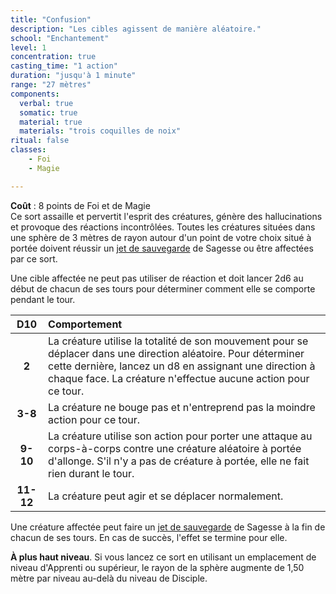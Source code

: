 ```yaml
---
title: "Confusion"
description: "Les cibles agissent de manière aléatoire."
school: "Enchantement"
level: 1
concentration: true
casting_time: "1 action"
duration: "jusqu'à 1 minute"
range: "27 mètres"
components:
  verbal: true
  somatic: true
  material: true
  materials: "trois coquilles de noix"
ritual: false
classes:
    - Foi
    - Magie

---
```

**Coût** : 8 points de Foi et de Magie  
Ce sort assaille et pervertit l'esprit des créatures, génère des hallucinations et provoque des réactions incontrôlées. Toutes les créatures situées dans une sphère de 3 mètres de rayon autour d'un point de votre choix situé à portée doivent réussir un [jet de sauvegarde](/utiliser-les-caracteristiques/#jets-de-sauvegarde) de Sagesse ou être affectées par ce sort.

Une cible affectée ne peut pas utiliser de réaction et doit lancer 2d6 au début de chacun de ses tours pour déterminer comment elle se comporte pendant le tour.


|D10|Comportement|
|:-:|:-|
|**2**|La créature utilise la totalité de son mouvement pour se déplacer dans une direction aléatoire. Pour déterminer cette dernière, lancez un d8 en assignant une direction à chaque face. La créature n'effectue aucune action pour ce tour.|
|**3-8**|La créature ne bouge pas et n'entreprend pas la moindre action pour ce tour.|
|**9-10**|La créature utilise son action pour porter une attaque au corps-à-corps contre une créature aléatoire à portée d'allonge. S'il n'y a pas de créature à portée, elle ne fait rien durant le tour.|
|**11-12**|La créature peut agir et se déplacer normalement.|

Une créature affectée peut faire un [jet de sauvegarde](/utiliser-les-caracteristiques/#jets-de-sauvegarde) de Sagesse à la fin de chacun de ses tours. En cas de succès, l'effet se termine pour elle.

**À plus haut niveau**. Si vous lancez ce sort en utilisant un emplacement de niveau d'Apprenti ou supérieur, le rayon de la sphère augmente de 1,50 mètre par niveau au-delà du niveau de Disciple.
